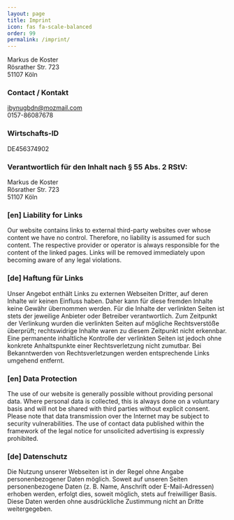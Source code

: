 ```yaml
---
layout: page
title: Imprint
icon: fas fa-scale-balanced
order: 99
permalink: /imprint/
---
```


Markus de Koster  
Rösrather Str. 723  
51107 Köln


### Contact / Kontakt
ibynugbdn@mozmail.com  
0157-86087678

### Wirtschafts-ID
DE456374902 

### Verantwortlich für den Inhalt nach § 55 Abs. 2 RStV:
Markus de Koster  
Rösrather Str. 723  
51107 Köln

### [en] Liability for Links
Our website contains links to external third-party websites over whose content we have no control. Therefore, no liability is assumed for such content. The respective provider or operator is always responsible for the content of the linked pages. Links will be removed immediately upon becoming aware of any legal violations.

### [de] Haftung für Links
Unser Angebot enthält Links zu externen Webseiten Dritter, auf deren Inhalte wir keinen Einfluss haben. Daher kann für diese fremden Inhalte keine Gewähr übernommen werden. Für die Inhalte der verlinkten Seiten ist stets der jeweilige Anbieter oder Betreiber verantwortlich. Zum Zeitpunkt der Verlinkung wurden die verlinkten Seiten auf mögliche Rechtsverstöße überprüft; rechtswidrige Inhalte waren zu diesem Zeitpunkt nicht erkennbar. Eine permanente inhaltliche Kontrolle der verlinkten Seiten ist jedoch ohne konkrete Anhaltspunkte einer Rechtsverletzung nicht zumutbar. Bei Bekanntwerden von Rechtsverletzungen werden entsprechende Links umgehend entfernt.


### [en] Data Protection
The use of our website is generally possible without providing personal data. Where personal data is collected, this is always done on a voluntary basis and will not be shared with third parties without explicit consent. Please note that data transmission over the Internet may be subject to security vulnerabilities. The use of contact data published within the framework of the legal notice for unsolicited advertising is expressly prohibited.

### [de] Datenschutz
Die Nutzung unserer Webseiten ist in der Regel ohne Angabe personenbezogener Daten möglich. Soweit auf unseren Seiten personenbezogene Daten (z. B. Name, Anschrift oder E-Mail-Adressen) erhoben werden, erfolgt dies, soweit möglich, stets auf freiwilliger Basis. Diese Daten werden ohne ausdrückliche Zustimmung nicht an Dritte weitergegeben.
